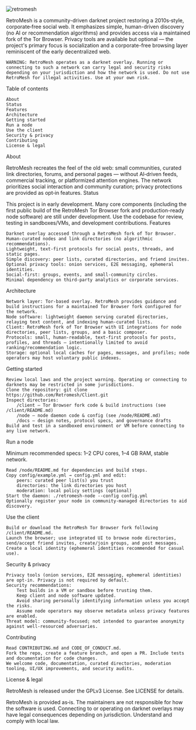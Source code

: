![retromesh](https://github.com/user-attachments/assets/f3998540-970f-4189-9587-7f8c8c040d55)

RetroMesh is a community-driven darknet project restoring a 2010s‑style, corporate‑free social web. It emphasizes simple, human-driven discovery (no AI or recommendation algorithms) and provides access via a maintained fork of the Tor Browser. Privacy tools are available but optional — the project's primary focus is socialization and a corporate-free browsing layer reminiscent of the early decentralized web.

    WARNING: RetroMesh operates as a darknet overlay. Running or connecting to such a network can carry legal and security risks depending on your jurisdiction and how the network is used. Do not use RetroMesh for illegal activities. Use at your own risk.

Table of contents

    About
    Status
    Features
    Architecture
    Getting started
    Run a node
    Use the client
    Security & privacy
    Contributing
    License & legal

About

RetroMesh recreates the feel of the old web: small communities, curated link directories, forums, and personal pages — without AI‑driven feeds, commercial tracking, or platformized attention engines. The network prioritizes social interaction and community curation; privacy protections are provided as opt‑in features.
Status

This project is in early development. Many core components (including the first public build of the RetroMesh Tor Browser fork and production-ready node software) are still under development. Use the codebase for review, testing in sandboxes/VMs, and development contributions.
Features

    Darknet overlay accessed through a RetroMesh fork of Tor Browser.
    Human‑curated nodes and link directories (no algorithmic recommendations).
    Lightweight, text-first protocols for social posts, threads, and static pages.
    Simple discovery: peer lists, curated directories, and friend invites.
    Optional privacy tools: onion services, E2E messaging, ephemeral identities.
    Social-first: groups, events, and small-community circles.
    Minimal dependency on third-party analytics or corporate services.

Architecture

    Network layer: Tor‑based overlay. RetroMesh provides guidance and build instructions for a maintained Tor Browser fork configured for the network.
    Node software: lightweight daemon serving curated directories, relaying text content, and indexing human-curated lists.
    Client: RetroMesh fork of Tor Browser with UI integrations for node directories, peer lists, groups, and a basic composer.
    Protocols: small, human-readable, text-first protocols for posts, profiles, and threads — intentionally limited to avoid ranking/recommendation logic.
    Storage: optional local caches for pages, messages, and profiles; node operators may host voluntary public indexes.

Getting started

    Review local laws and the project warning. Operating or connecting to darknets may be restricted in some jurisdictions.
    Clone the repository: git clone https://github.com/Retromesh/Client.git
    Inspect directories:
        /client — Tor Browser fork code & build instructions (see /client/README.md)
        /node — node daemon code & config (see /node/README.md)
        /docs — design notes, protocol specs, and governance drafts
    Build and test in a sandboxed environment or VM before connecting to any live network.

Run a node

Minimum recommended specs: 1–2 CPU cores, 1–4 GB RAM, stable network.

    Read /node/README.md for dependencies and build steps.
    Copy config/example.yml → config.yml and edit:
        peers: curated peer list(s) you trust
        directories: the link directories you host
        moderation: local policy settings (optional)
    Start the daemon: ./retromesh-node --config config.yml
    Optionally register your node in community‑managed directories to aid discovery.

Use the client

    Build or download the RetroMesh Tor Browser fork following /client/README.md.
    Launch the browser; use integrated UI to browse node directories, send/accept friend invites, create/join groups, and post messages.
    Create a local identity (ephemeral identities recommended for casual use).

Security & privacy

    Privacy tools (onion services, E2E messaging, ephemeral identities) are opt‑in. Privacy is not required by default.
    Security recommendations:
        Test builds in a VM or sandbox before trusting them.
        Keep client and node software updated.
        Avoid sharing personally identifying information unless you accept the risks.
        Assume node operators may observe metadata unless privacy features are enabled.
    Threat model: community‑focused; not intended to guarantee anonymity against well‑resourced adversaries.

Contributing

    Read CONTRIBUTING.md and CODE_OF_CONDUCT.md.
    Fork the repo, create a feature branch, and open a PR. Include tests and documentation for code changes.
    We welcome code, documentation, curated directories, moderation tooling, UI/UX improvements, and security audits.

License & legal

RetroMesh is released under the GPLv3 License. See LICENSE for details.

RetroMesh is provided as‑is. The maintainers are not responsible for how the software is used. Connecting to or operating on darknet overlays may have legal consequences depending on jurisdiction. Understand and comply with local law.
